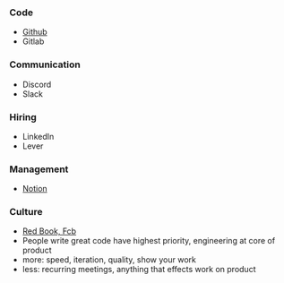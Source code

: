 ### Code
- [Github]()
- Gitlab

### Communication
- Discord
- Slack

### Hiring
- LinkedIn
- Lever

### Management
- [Notion](https://www.notion.so/)

### Culture
- [Red Book, Fcb](https://twitter.com/amasad/status/1586758290641285120)
- People write great code have highest priority, engineering at core of product
- more: speed, iteration, quality, show your work
- less: recurring meetings, anything that effects work on product
